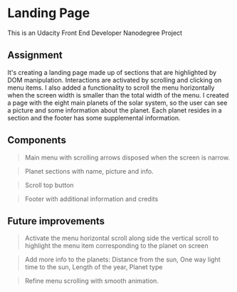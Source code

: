 # Landing Page

This is an Udacity Front End Developer Nanodegree Project

## Assignment

It's creating a landing page made up of sections that are highlighted by DOM manipulation.  Interactions are activated by scrolling and clicking on menu items.  I also added a functionality to scroll the menu horizontally when the screen width is smaller than the total width of the menu.  I created a page with the eight main planets of the solar system, so the user can see a picture and some information about the planet.  Each planet resides in a section and the footer has some supplemental information.

## Components

> Main menu with scrolling arrows disposed when the screen is narrow.

> Planet sections with name, picture and info.

> Scroll top button

> Footer with additional information and credits

## Future improvements

> Activate the menu horizontal scroll along side the vertical scroll to highlight the menu item corresponding to the planet on screen

> Add more info to the planets: Distance from the sun, One way light time to the sun, Length of the year, Planet type

> Refine menu scrolling with smooth animation.
